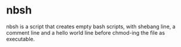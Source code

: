# nbsh

nbsh is a script that creates empty bash scripts, with shebang line, a comment line and a hello world line before chmod-ing the file as executable.
